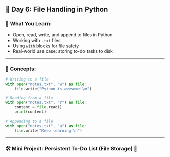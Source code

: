 ## 🐍 **Day 6: File Handling in Python**

### 📘 What You Learn:

* Open, read, write, and append to files in Python
* Working with `.txt` files
* Using `with` blocks for file safety
* Real-world use case: storing to-do tasks to disk

---

### 🧠 Concepts:

```python
# Writing to a file
with open("notes.txt", "w") as file:
    file.write("Python is awesome!\n")

# Reading from a file
with open("notes.txt", "r") as file:
    content = file.read()
    print(content)

# Appending to a file
with open("notes.txt", "a") as file:
    file.write("Keep learning!\n")
```

---

### 🛠️ Mini Project: **Persistent To-Do List (File Storage) 📝**
